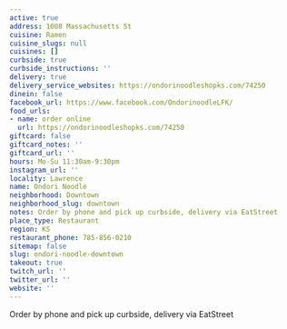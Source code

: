 ```yaml
---
active: true
address: 1008 Massachusetts St
cuisine: Ramen
cuisine_slugs: null
cuisines: []
curbside: true
curbside_instructions: ''
delivery: true
delivery_service_websites: https://ondorinoodleshopks.com/74250
dinein: false
facebook_url: https://www.facebook.com/OndorinoodleLFK/
food_urls:
- name: order online
  url: https://ondorinoodleshopks.com/74250
giftcard: false
giftcard_notes: ''
giftcard_url: ''
hours: Mo-Su 11:30am-9:30pm
instagram_url: ''
locality: Lawrence
name: Ondori Noodle
neighborhood: Downtown
neighborhood_slug: downtown
notes: Order by phone and pick up curbside, delivery via EatStreet
place_type: Restaurant
region: KS
restaurant_phone: 785-856-0210
sitemap: false
slug: ondori-noodle-downtown
takeout: true
twitch_url: ''
twitter_url: ''
website: ''
---
```


Order by phone and pick up curbside, delivery via EatStreet